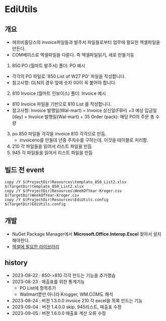 ﻿# EdiUtils

## 개요

- 에프비홀딩스의 invoice파일들과 발주서 파일들로부터 업무에 필요한 엑셀파일을 만든다.
- COM베이스로 엑셀파일을 다룬다. 즉 엑셀파일읽기, 새로 만들기등

1. 850 PO (월마트 발주서) 폴더: PO 예시
- 각각의 PO 파일로 '850 List of W27 PO' 파일을 작성합니다.
- 참고사항: GLN의 경우 앞에 숫자 00이 꼭 붙어야 합니다.

2. 810 Invoice (월마트 인보이스) 폴더: Invoice 예시
- 810 Invoice 파일을 기반으로 810 List 를 작성합니다.
- 참고사항:
  Invoice 발행일(Wal-mart) = Invoice 상신일(FBH) +3
  예상 입금일(day) = Invoice 발행일(Wal-mart) + 35
  Order (pack): 해당 PO의 주문 총 수량

3. po 850 파일들 각각을 invoice 810 각각으로 만듬.
   - invoiceno를 만들데 년중 주차수를 구하는데. 이것을 테이블로 처리함.
4. 210 각 파일들을 읽어서 리스트 파일을 만듬
5. 945 각 파일들을 읽어서 리스트 파일을 만듬

## 빌드 전 event
```
copy /Y $(ProjectDir)Resources\template_850_List2.xlsx $(TargetDir)template_850_List2.xlsx
copy /Y $(ProjectDir)Resources\WeekOfYear-Kroger.csv $(TargetDir)WeekOfYear-Kroger.csv
copy /Y $(ProjectDir)Resources\EdiUtils.config $(TargetDir)EdiUtils.config

```
## 개발

- NuGet Package Manager에서  **Microsoft.Office.Interop.Excel** 찾아서 설치해야한다.
- [엑셀에 필요한 라이브러리](https://www.freecodespot.com/blog/csharp-import-excel/)


## history

- 2023-08-22 : 850->810 각각 만드는 기능을 추가했슴
- 2023-08-23 : 매출표를 위한 통계기능
  * PO List에 항목추가
  * Wallmart뿐만 아니라 Krogger, WM.COM도 해석
- 2023-08-24 : 버젼 1.3.0.0  invoice 210 각 excel을 목록 만드는 기능
- 2023-09-04 : 버젼 1.4.0.0 skip, 945리스트, 매출표 수정
- 2023-09-05 : 버젼 1.6.0.0 매출표 계산 오류 수정
 
